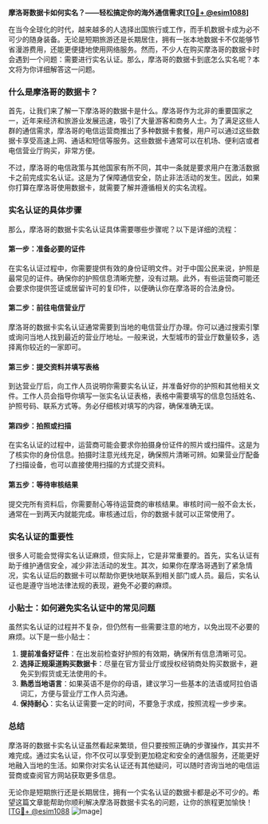 **摩洛哥数据卡如何实名？——轻松搞定你的海外通信需求[[TG💪+ @esim1088](https://t.me/s/esim1088)]**

在当今全球化的时代，越来越多的人选择出国旅行或工作，而手机数据卡成为必不可少的随身装备。无论是短期旅游还是长期居住，拥有一张本地数据卡不仅能够节省漫游费用，还能更便捷地使用网络服务。然而，不少人在购买摩洛哥的数据卡时会遇到一个问题：需要进行实名认证。那么，摩洛哥的数据卡到底怎么实名呢？本文将为你详细解答这一问题。

### 什么是摩洛哥的数据卡？

首先，让我们来了解一下摩洛哥的数据卡是什么。摩洛哥作为北非的重要国家之一，近年来经济和旅游业发展迅速，吸引了大量游客和商务人士。为了满足这些人群的通信需求，摩洛哥的电信运营商推出了多种数据卡套餐，用户可以通过这些数据卡享受高速上网、通话和短信等服务。这些数据卡通常可以在机场、便利店或者电信营业厅购买，非常方便。

不过，摩洛哥的电信政策与其他国家有所不同，其中一条就是要求用户在激活数据卡之前完成实名认证。这是为了保障通信安全，防止非法活动的发生。因此，如果你打算在摩洛哥使用数据卡，就需要了解并遵循相关的实名流程。

### 实名认证的具体步骤

那么，摩洛哥的数据卡实名认证具体需要哪些步骤呢？以下是详细的流程：

#### 第一步：准备必要的证件
在实名认证过程中，你需要提供有效的身份证明文件。对于中国公民来说，护照是最常见的证件。确保你的护照信息清晰完整，没有过期。此外，有些运营商可能还会要求你提供签证或居留许可的复印件，以便确认你在摩洛哥的合法身份。

#### 第二步：前往电信营业厅
摩洛哥的数据卡实名认证通常需要到当地的电信营业厅办理。你可以通过搜索引擎或询问当地人找到最近的营业厅地址。一般来说，大型城市的营业厅数量较多，选择离你较近的一家即可。

#### 第三步：提交资料并填写表格
到达营业厅后，向工作人员说明你需要实名认证，并准备好你的护照和其他相关文件。工作人员会指导你填写一张实名认证表格，表格中需要填写的信息包括姓名、护照号码、联系方式等。务必仔细核对填写的内容，确保准确无误。

#### 第四步：拍照或扫描
在实名认证的过程中，运营商可能会要求你拍摄身份证件的照片或扫描件。这是为了核实你的身份信息。拍摄时注意光线充足，确保照片清晰可辨。如果营业厅配备了扫描设备，也可以直接使用扫描的方式提交资料。

#### 第五步：等待审核结果
提交完所有资料后，你需要耐心等待运营商的审核结果。审核时间一般不会太长，通常在一到两天内就能完成。审核通过后，你的数据卡就可以正常使用了。

### 实名认证的重要性

很多人可能会觉得实名认证麻烦，但实际上，它是非常重要的。首先，实名认证有助于维护通信安全，减少非法活动的发生。其次，如果你在摩洛哥遇到了紧急情况，实名认证后的数据卡可以帮助你更快地联系到相关部门或人员。最后，实名认证也是遵守当地法律法规的表现，避免不必要的麻烦。

### 小贴士：如何避免实名认证中的常见问题

虽然实名认证的过程并不复杂，但仍然有一些需要注意的地方，以免出现不必要的麻烦。以下是一些小贴士：

1. **提前准备好证件**：在出发前检查好护照的有效期，确保所有信息清晰可见。
2. **选择正规渠道购买数据卡**：尽量在官方营业厅或授权经销商处购买数据卡，避免买到假货或无法使用的卡。
3. **熟悉当地语言**：如果英语不是你的母语，建议学习一些基本的法语或阿拉伯语词汇，方便与营业厅工作人员沟通。
4. **保持耐心**：实名认证需要一定的时间，不要急于求成，按照流程一步步来。

### 总结

摩洛哥的数据卡实名认证虽然看起来繁琐，但只要按照正确的步骤操作，其实并不难完成。通过实名认证，你不仅可以享受到更加稳定和安全的通信服务，还能更好地融入当地的生活。如果你对实名认证还有其他疑问，可以随时咨询当地的电信运营商或查阅官方网站获取更多信息。

无论你是短期旅行还是长期居住，拥有一个实名认证的数据卡都是必不可少的。希望这篇文章能帮助你顺利解决摩洛哥数据卡实名的问题，让你的旅程更加愉快！[[TG💪+ @esim1088](https://t.me/s/esim1088) ![Image](https://i.postimg.cc/4NQfJmqS/Snipaste-2025-05-13-00-14-12.png)]